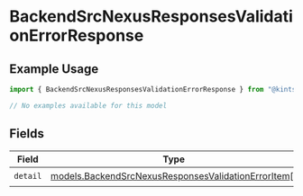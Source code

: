 # BackendSrcNexusResponsesValidationErrorResponse

## Example Usage

```typescript
import { BackendSrcNexusResponsesValidationErrorResponse } from "@kintsugi-tax/tax-platform-sdk/models/errors";

// No examples available for this model
```

## Fields

| Field                                                                                                               | Type                                                                                                                | Required                                                                                                            | Description                                                                                                         |
| ------------------------------------------------------------------------------------------------------------------- | ------------------------------------------------------------------------------------------------------------------- | ------------------------------------------------------------------------------------------------------------------- | ------------------------------------------------------------------------------------------------------------------- |
| `detail`                                                                                                            | [models.BackendSrcNexusResponsesValidationErrorItem](../../models/backendsrcnexusresponsesvalidationerroritem.md)[] | :heavy_check_mark:                                                                                                  | N/A                                                                                                                 |